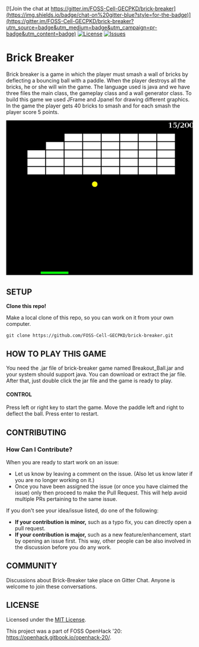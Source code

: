[![Join the chat at https://gitter.im/FOSS-Cell-GECPKD/brick-breaker](https://img.shields.io/badge/chat-on%20gitter-blue?style=for-the-badge)](https://gitter.im/FOSS-Cell-GECPKD/brick-breaker?utm_source=badge&utm_medium=badge&utm_campaign=pr-badge&utm_content=badge)
[![License](https://img.shields.io/github/license/FOSS-Cell-GECPKD/brick-breaker?style=for-the-badge)](https://github.com/FOSS-Cell-GECPKD/brick-breaker/blob/main/LICENSE)
[![Issues](https://img.shields.io/github/issues/FOSS-Cell-GECPKD/brick-breaker?style=for-the-badge)](https://github.com/FOSS-Cell-GECPKD/brick-breaker/issues)



# Brick Breaker

Brick breaker is a game in which the player must smash a wall of bricks by deflecting a bouncing ball with a paddle. When the player destroys all the bricks, he or she will win the game. The language used is java and we have three files the main class, the gameplay class and a wall generator class. To build this game we used JFrame and Jpanel for drawing different graphics. In the game the player gets 40 bricks to smash and for each smash the player score 5 points.

![Screenshot](https://raw.githubusercontent.com/FOSS-Cell-GECPKD/brick-breaker/main/demo.png)

## SETUP

**Clone this repo!**

Make a local clone of this repo, so you can work on it from your own computer.
```
git clone https://github.com/FOSS-Cell-GECPKD/brick-breaker.git
```
## HOW TO PLAY THIS GAME

You need the .jar file of brick-breaker game named Breakout_Ball.jar and your system should support java. You can download or extract the jar file. After that, just double click the jar file and the game is ready to play.

#### CONTROL
Press left or right key to start the game. Move the paddle left and right to deflect the ball. Press enter to restart.

## CONTRIBUTING

### How Can I Contribute?
When you are ready to start work on an issue:

- Let us know by leaving a comment on the issue. (Also let us know later if you are no longer working on it.)
- Once you have been assigned the issue (or once you have claimed the issue) only then proceed to make the Pull Request. This will help avoid multiple PRs pertaining to the same issue.

If you don't see your idea/issue listed, do one of the following:
* **If your contribution is minor,** such as a typo fix, you can directly open a pull request.
* **If your contribution is major,** such as a new feature/enhancement, start by opening an issue first. This way, other people can be also involved in the discussion before you do any work.

## COMMUNITY

Discussions about Brick-Breaker take place on Gitter Chat. Anyone is welcome to join these conversations.

## LICENSE

Licensed under the  [MIT License](LICENSE).

This project was a part of FOSS OpenHack '20: https://openhack.gitbook.io/openhack-20/.
